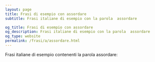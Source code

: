 ```yaml
---
layout: page
title: Frasi di esempio con assordare 
subtitle: Frasi italiane di esempio con la parola  assordare

og_title: Frasi di esempio con assordare 
og_description: Frasi italiane di esempio con la parola  assordare
og_type: website
permalink: /frasi/a/assordare.html
---
```


Frasi italiane di esempio contenenti la parola assordare:


